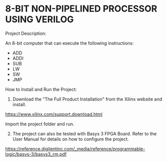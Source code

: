 # 8-BIT NON-PIPELINED PROCESSOR USING VERILOG


Project Description:

An 8-bit computer that can execute the following instructions:

 * ADD 
 * ADDI
 * SUB
 * LW
 * SW
 * JMP


How to Install and Run the Project:

1. Download the "The Full Product Installation" from the Xilinx website and install.

  https://www.xilinx.com/support.download.html 
  
  Import the project folder and run. 
  
2. The project can also be tested with Basys 3 FPGA Board. Refer to the User Manual for details on how to configure the project. 

  https://reference.digilentinc.com/_media/reference/programmable-logic/basys-3/basys3_rm.pdf 
  
  
